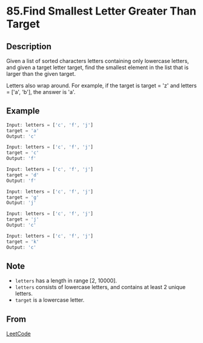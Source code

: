 # 85.Find Smallest Letter Greater Than Target

## Description

Given a list of sorted characters letters containing only lowercase letters, and given a target letter target, find the smallest element in the list that is larger than the given target.

Letters also wrap around. For example, if the target is target = 'z' and letters = ['a', 'b'], the answer is 'a'.

## Example

```javascript
Input: letters = ['c', 'f', 'j']
target = 'a'
Output: 'c'

Input: letters = ['c', 'f', 'j']
target = 'c'
Output: 'f'

Input: letters = ['c', 'f', 'j']
target = 'd'
Output: 'f'

Input: letters = ['c', 'f', 'j']
target = 'g'
Output: 'j'

Input: letters = ['c', 'f', 'j']
target = 'j'
Output: 'c'

Input: letters = ['c', 'f', 'j']
target = 'k'
Output: 'c'
```

## Note

* `letters` has a length in range [2, 10000].
* `letters` consists of lowercase letters, and contains at least 2 unique letters.
* `target` is a lowercase letter.

## From

[LeetCode](https://leetcode.com/problems/find-smallest-letter-greater-than-target)
